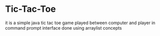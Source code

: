 # Tic-Tac-Toe

it is a simple java tic tac toe game played between computer and player in command prompt interface done using arraylist concepts
